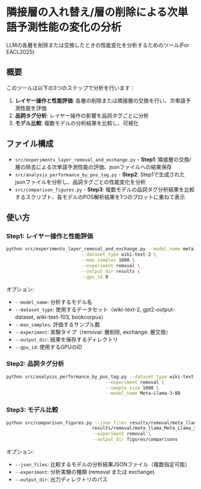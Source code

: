 # 隣接層の入れ替え/層の削除による次単語予測性能の変化の分析

LLMの各層を削除または交換したときの性能変化を分析するためのツール(For EACL2025)

## 概要

このツールは以下の3つのステップで分析を行います：

1. **レイヤー操作と性能評価**: 各層の削除または隣接層の交換を行い、次単語予測性能を評価
2. **品詞タグ分析**: レイヤー操作の影響を品詞タグごとに分析
3. **モデル比較**: 複数モデルの分析結果を比較し、可視化

## ファイル構成

- `src/experiments_layer_removal_and_exchange.py` - **Step1**: 隣接層の交換/層の除去による次単語予測性能の評価、jsonファイルへの結果保存 
- `src/analysis_performance_by_pos_tag.py` - **Step2**: Step1で生成されたjsonファイルを分析し、品詞タグごとの性能変化を分析
- `src/comparison_figures.py` - **Step3**: 複数モデルの品詞タグ分析結果を比較するスクリプト、各モデルのPOS解析結果を1つのプロットに重ねて表示

## 使い方

### Step1: レイヤー操作と性能評価

```bash
python src/experiments_layer_removal_and_exchange.py --model_name meta-llama/Meta-Llama-3-8B \
                            --dataset_type wiki-text-2 \
                            --max_samples 1000 \
                            --experiment removal \
                            --output_dir results \
                            --gpu_id 0
```

オプション:
- `--model_name`: 分析するモデル名
- `--dataset_type`: 使用するデータセット（wiki-text-2, gpt2-output-dataset, wiki-text-103, bookcorpus）
- `--max_samples`: 評価するサンプル数
- `--experiment`: 実験タイプ（removal: 層削除, exchange: 層交換）
- `--output_dir`: 結果を保存するディレクトリ
- `--gpu_id`: 使用するGPUのID

### Step2: 品詞タグ分析

```bash
python src/analysis_performance_by_pos_tag.py --dataset_type wiki-text-2 \
                                     --experiment removal \
                                     --sample_size 1000 \
                                     --model_name Meta-Llama-3-8B
```

### Step3: モデル比較

```bash
python src/comparison_figures.py --json_files results/removal/meta_llama_Meta_Llama_3_8B_wiki-text-2_n1000/ppl.json \
                                results/removal/meta_llama_Meta_Llama_3_8B_Instruct_wiki-text-2_n1000/ppl.json \
                                --experiment removal \
                                --output_dir figures/comparisons
```

オプション:
- `--json_files`: 比較するモデルの分析結果JSONファイル（複数指定可能）
- `--experiment`: 分析実験の種類 (removal または exchange)
- `--output_dir`: 出力ディレクトリのパス